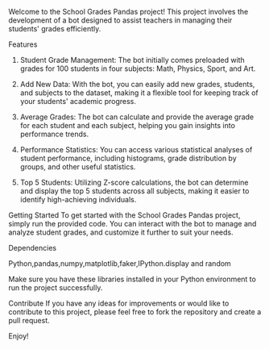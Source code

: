 Welcome to the School Grades Pandas project! This project involves the development of a bot designed to assist teachers in managing their students' grades efficiently.

Features
1) Student Grade Management: The bot initially comes preloaded with grades for 100 students in four subjects: Math, Physics, Sport, and Art.

2) Add New Data: With the bot, you can easily add new grades, students, and subjects to the dataset, making it a flexible tool for keeping track of your students' academic progress.

3) Average Grades: The bot can calculate and provide the average grade for each student and each subject, helping you gain insights into performance trends.

4) Performance Statistics: You can access various statistical analyses of student performance, including histograms, grade distribution by groups, and other useful statistics.

5) Top 5 Students: Utilizing Z-score calculations, the bot can determine and display the top 5 students across all subjects, making it easier to identify high-achieving individuals.

Getting Started
To get started with the School Grades Pandas project, simply run the provided code. You can interact with the bot to manage and analyze student grades, and customize it further to suit your needs.

Dependencies

Python,pandas,numpy,matplotlib,faker,IPython.display and random

Make sure you have these libraries installed in your Python environment to run the project successfully.

Contribute
If you have any ideas for improvements or would like to contribute to this project, please feel free to fork the repository and create a pull request.

Enjoy!
